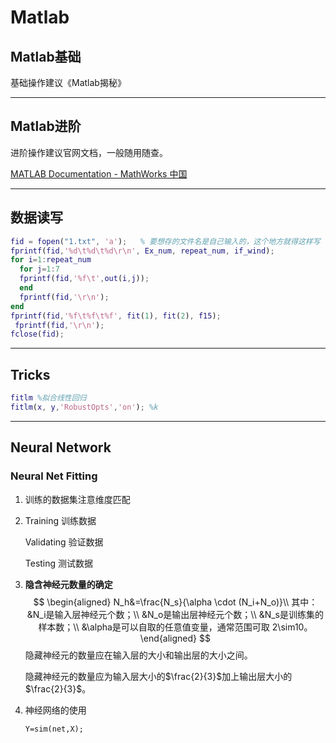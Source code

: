 # Matlab

## Matlab基础

基础操作建议《Matlab揭秘》

----

## Matlab进阶

进阶操作建议官网文档，一般随用随查。

[MATLAB Documentation - MathWorks 中国](https://ww2.mathworks.cn/help/matlab/)

-----

## 数据读写

```matlab
fid = fopen("1.txt", 'a');   % 要想存的文件名是自己输入的，这个地方就得这样写
fprintf(fid,'%d\t%d\t%d\r\n', Ex_num, repeat_num, if_wind);
for i=1:repeat_num
  for j=1:7
  fprintf(fid,'%f\t',out(i,j));
  end
  fprintf(fid,'\r\n');
end
fprintf(fid,'%f\t%f\t%f', fit(1), fit(2), f15);
 fprintf(fid,'\r\n');
fclose(fid);
```

----

## Tricks

```matlab
fitlm %拟合线性回归
fitlm(x, y,'RobustOpts','on'); %k
```



----

## Neural Network

### Neural Net Fitting

1. 训练的数据集注意维度匹配

2. Training        训练数据

   Validating     验证数据

   Testing         测试数据

3. **隐含神经元数量的确定**
   $$
   \begin{aligned}
   	N_h&=\frac{N_s}{\alpha \cdot (N_i+N_o)}\\
   	其中： &N_i是输入层神经元个数；\\
   	&N_o是输出层神经元个数；\\
   	&N_s是训练集的样本数；\\
   	&\alpha是可以自取的任意值变量，通常范围可取 2\sim10。
   \end{aligned}
   $$
   隐藏神经元的数量应在输入层的大小和输出层的大小之间。

   隐藏神经元的数量应为输入层大小的$\frac{2}{3}$加上输出层大小的$\frac{2}{3}$。

4. 神经网络的使用

   ```
   Y=sim(net,X);
   ```

   

